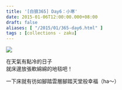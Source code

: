 ```yaml
---
title: '[白狼365] Day6：小寒'
date: 2015-01-06T12:00:00.000+08:00
draft: false
aliases: [ "/2015/01/365-day6.html" ]
tags : [collections - zaku]
---
```


![](/images/zaku006.jpg)

在天氣有點冷的日子  
就床邊放張軟綿綿的地毯吧！  
  
一下床就有彷如腳踏雲層腳踏天堂般幸福（ha～）
